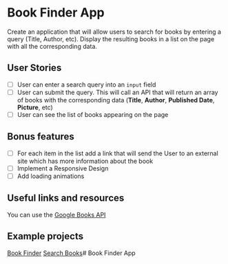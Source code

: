 # Book Finder App

Create an application that will allow users to search for books by entering a query (Title, Author, etc). Display the resulting books in a list on the page with all the corresponding data.

## User Stories

- [ ] User can enter a search query into an `input` field
- [ ] User can submit the query. This will call an API that will return an array of books with the corresponding data (**Title**, **Author**, **Published Date**, **Picture**, etc)
- [ ] User can see the list of books appearing on the page

## Bonus features

- [ ] For each item in the list add a link that will send the User to an external site which has more information about the book
- [ ] Implement a Responsive Design
- [ ] Add loading animations

## Useful links and resources

You can use the [Google Books API](https://developers.google.com/books/docs/overview)

## Example projects

[Book Finder](https://book-finder-by-deyl.netlify.com/)
[Search Books](https://booksure.netlify.app/)# Book Finder App